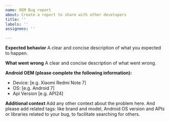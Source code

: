 ```yaml
---
name: OEM Bug report
about: Create a report to share with other developers
title: ''
labels: ''
assignees: ''

---
```


**Expected behavior**
A clear and concise description of what you expected to happen.

**What went wrong**
A clear and concise description of what went wrong.

**Android OEM (please complete the following information):**
 - Device: [e.g. Xiaomi Redmi Note 7]
 - OS: [e.g. Android 7]
 - Api Version [e.g. API24]

**Additional context**
Add any other context about the problem here. And please add related tags: like brand and model, Android OS version and APIs or libraries related to your bug, to facilitate searching for others.
